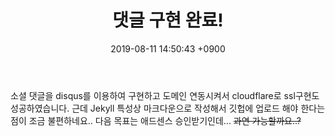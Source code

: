 ﻿---
layout: post
title:  "댓글 구현 완료!"
date: 2019-08-11 14:50:43 +0900
categories: 잡담

---

소셜 댓글을 disqus를 이용하여 구현하고 도메인 연동시켜서 cloudflare로 ssl구현도 성공하였습니다. 
근데 Jekyll 특성상 마크다운으로 작성해서 깃헙에 업로드 해야 한다는 점이 조금 불편하네요..
다음 목표는 애드센스 승인받기인데... ~~과연 가능할까요..?~~
